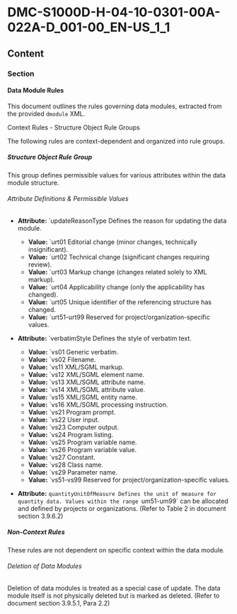 # DMC-S1000D-H-04-10-0301-00A-022A-D_001-00_EN-US_1_1

## Content

### Section

#### Data Module Rules

This document outlines the rules governing data modules, extracted from the provided `dmodule` XML.

Context Rules - Structure Object Rule Groups

The following rules are context-dependent and organized into rule groups.

##### Structure Object Rule Group

This group defines permissible values for various attributes within the data module structure.

###### Attribute Definitions & Permissible Values

*   **Attribute:** `updateReasonType
    Defines the reason for updating the data module.
    *   **Value:** `urt01
        Editorial change (minor changes, technically insignificant).
    *   **Value:** `urt02
        Technical change (significant changes requiring review).
    *   **Value:** `urt03
        Markup change (changes related solely to XML markup).
    *   **Value:** `urt04
        Applicability change (only the applicability has changed).
    *   **Value:** `urt05
        Unique identifier of the referencing structure has changed.
    *   **Value:** `urt51-urt99
        Reserved for project/organization-specific values.

*   **Attribute:** `verbatimStyle
    Defines the style of verbatim text.
    *   **Value:** `vs01
        Generic verbatim.
    *   **Value:** `vs02
        Filename.
    *   **Value:** `vs11
        XML/SGML markup.
    *   **Value:** `vs12
        XML/SGML element name.
    *   **Value:** `vs13
        XML/SGML attribute name.
    *   **Value:** `vs14
        XML/SGML attribute value.
    *   **Value:** `vs15
        XML/SGML entity name.
    *   **Value:** `vs16
        XML/SGML processing instruction.
    *   **Value:** `vs21
        Program prompt.
    *   **Value:** `vs22
        User input.
    *   **Value:** `vs23
        Computer output.
    *   **Value:** `vs24
        Program listing.
    *   **Value:** `vs25
        Program variable name.
    *   **Value:** `vs26
        Program variable value.
    *   **Value:** `vs27
        Constant.
    *   **Value:** `vs28
        Class name.
    *   **Value:** `vs29
        Parameter name.
    *   **Value:** `vs51-vs99
        Reserved for project/organization-specific values.

*   **Attribute:** `quantityUnitOfMeasure
    Defines the unit of measure for quantity data. Values within the range `um51-um99` can be allocated and defined by projects or organizations. (Refer to Table 2 in document section 3.9.6.2)

##### Non-Context Rules

These rules are not dependent on specific context within the data module.

###### Deletion of Data Modules

Deletion of data modules is treated as a special case of update. The data module itself is not physically deleted but is marked as deleted. (Refer to document section 3.9.5.1, Para 2.2)